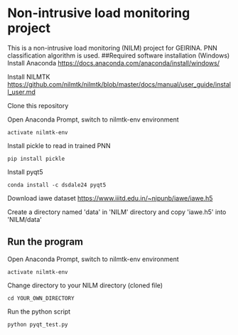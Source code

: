 # Non-intrusive load monitoring project 
This is a non-intrusive load monitoring (NILM) project for GEIRINA. PNN classification algorithm is used. 
##Required software installation (Windows)
Install Anaconda https://docs.anaconda.com/anaconda/install/windows/

Install NILMTK https://github.com/nilmtk/nilmtk/blob/master/docs/manual/user_guide/install_user.md

Clone this repository

Open Anaconda Prompt, switch to nilmtk-env environment

``
activate nilmtk-env
``

Install pickle to read in trained PNN

``
pip install pickle
``

Install pyqt5

``conda install -c dsdale24 pyqt5``

Download iawe dataset https://www.iiitd.edu.in/~nipunb/iawe/iawe.h5

Create a directory named 'data' in 'NILM' directory and copy 'iawe.h5' into 'NILM/data'

## Run the program
Open Anaconda Prompt, switch to nilmtk-env environment

``activate nilmtk-env``

Change directory to your NILM directory (cloned file)

``cd YOUR_OWN_DIRECTORY``

Run the python script

``python pyqt_test.py``